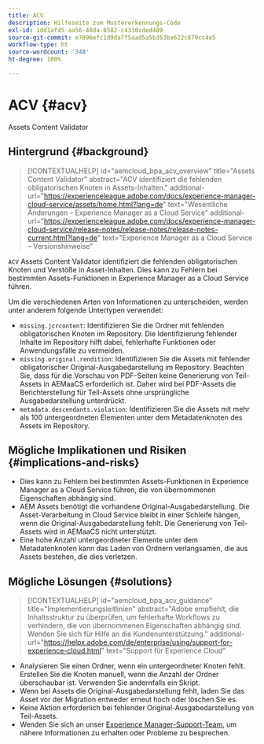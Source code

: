 ```yaml
---
title: ACV
description: Hilfeseite zum Mustererkennungs-Code
exl-id: 1dd1af45-aa56-48da-8582-c4330cded489
source-git-commit: e7096efc1d9da7f5aad5a5b353ba622c879cc4a5
workflow-type: ht
source-wordcount: '348'
ht-degree: 100%

---
```


# ACV {#acv}

Assets Content Validator

## Hintergrund {#background}

>[!CONTEXTUALHELP]
>id="aemcloud_bpa_acv_overview"
>title="Assets Content Validator"
>abstract="ACV identifiziert die fehlenden obligatorischen Knoten in Assets-Inhalten."
>additional-url="https://experienceleague.adobe.com/docs/experience-manager-cloud-service/assets/home.html?lang=de" text="Wesentliche Änderungen – Experience Manager as a Cloud Service"
>additional-url="https://experienceleague.adobe.com/docs/experience-manager-cloud-service/release-notes/release-notes/release-notes-current.html?lang=de" text="Experience Manager as a Cloud Service – Versionshinweise"

`ACV` Assets Content Validator identifiziert die fehlenden obligatorischen Knoten und Verstöße in Asset-Inhalten. Dies kann zu Fehlern bei bestimmten Assets-Funktionen in Experience Manager as a Cloud Service führen.

Um die verschiedenen Arten von Informationen zu unterscheiden, werden unter anderem folgende Untertypen verwendet:

* `missing.jcrcontent`: Identifizieren Sie die Ordner mit fehlenden obligatorischen Knoten im Repository. Die Identifizierung fehlender Inhalte im Repository hilft dabei, fehlerhafte Funktionen oder Anwendungsfälle zu vermeiden.
* `missing.original.rendition`: Identifizieren Sie die Assets mit fehlender obligatorischer Original-Ausgabedarstellung im Repository. Beachten Sie, dass für die Vorschau von PDF-Seiten keine Generierung von Teil-Assets in AEMaaCS erforderlich ist. Daher wird bei PDF-Assets die Berichterstellung für Teil-Assets ohne ursprüngliche Ausgabedarstellung unterdrückt.
* `metadata.descendants.violation`: Identifizieren Sie die Assets mit mehr als 100 untergeordneten Elementen unter dem Metadatenknoten des Assets im Repository.

## Mögliche Implikationen und Risiken {#implications-and-risks}

* Dies kann zu Fehlern bei bestimmten Assets-Funktionen in Experience Manager as a Cloud Service führen, die von übernommenen Eigenschaften abhängig sind.
* AEM Assets benötigt die vorhandene Original-Ausgabedarstellung. Die Asset-Verarbeitung in Cloud Service bleibt in einer Schleife hängen, wenn die Original-Ausgabedarstellung fehlt. Die Generierung von Teil-Assets wird in AEMaaCS nicht unterstützt.
* Eine hohe Anzahl untergeordneter Elemente unter dem Metadatenknoten kann das Laden von Ordnern verlangsamen, die aus Assets bestehen, die dies verletzen.

## Mögliche Lösungen {#solutions}

>[!CONTEXTUALHELP]
>id="aemcloud_bpa_acv_guidance"
>title="Implementierungsleitlinien"
>abstract="Adobe empfiehlt, die Inhaltsstruktur zu überprüfen, um fehlerhafte Workflows zu verhindern, die von übernommenen Eigenschaften abhängig sind. Wenden Sie sich für Hilfe an die Kundenunterstützung."
>additional-url="https://helpx.adobe.com/de/enterprise/using/support-for-experience-cloud.html" text="Support für Experience Cloud"

* Analysieren Sie einen Ordner, wenn ein untergeordneter Knoten fehlt. Erstellen Sie die Knoten manuell, wenn die Anzahl der Ordner überschaubar ist. Verwenden Sie andernfalls ein Skript.
* Wenn bei Assets die Original-Ausgabedarstellung fehlt, laden Sie das Asset vor der Migration entweder erneut hoch oder löschen Sie es.
* Keine Aktion erforderlich bei fehlender Original-Ausgabedarstellung von Teil-Assets.
* Wenden Sie sich an unser [Experience Manager-Support-Team](https://helpx.adobe.com/de/enterprise/using/support-for-experience-cloud.html), um nähere Informationen zu erhalten oder Probleme zu besprechen.
